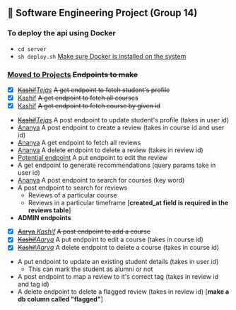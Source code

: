 ## 🚧 **Software Engineering Project (Group 14)**

### **To deploy the api using Docker**
- `cd server`
- `sh deploy.sh` [Make sure Docker is installed on the system](https://docs.docker.com/engine/install)

### **[Moved to Projects](https://github.com/orgs/se-sept-14-draft-work/projects/1) ~~Endpoints to make~~**
- [x] [~~Kashif~~*Tejas*]() ~~A get endpoint to fetch student's profile~~
- [x] [Kashif]() ~~A get endpoint to fetch all courses~~
- [x] [Kashif]() ~~A get endpoint to fetch course by given id~~
- [~~Kashif~~*Tejas*]() A post endpoint to update student's profile (takes in user id)
- [Ananya]() A post endpoint to create a review (takes in course id and user id)
- [Ananya]() A get endpoint to fetch all reviews
- [Ananya]() A delete endpoint to delete a review (takes in review id)
- [Potential endpoint]() A put endpoint to edit the review
- A get endpoint to generate recommendations (query params take in user id)
- [Ananya]() A post endpoint to search for courses (key word)
- A post endpoint to search for reviews
  - Reviews of a particular course
  - Reviews in a particular timeframe [**created_at field is required in the reviews table**]
- **ADMIN endpoints**
- [x] [~~Aarya~~ *Kashif*]() ~~A post endpoint to add a course~~
- [x] [~~Kashif~~*Aarya*]() A put endpoint to edit a course (takes in course id)
- [x] [~~Kashif~~*Aarya*]() A delete endpoint to delete a course (takes in course id)
- A put endpoint to update an existing student details (takes in user id)
  - This can mark the student as alumni or not
- A post endpoint to map a review to it's correct tag (takes in review id and tag id)
- A delete endpoint to delete a flagged review (takes in review id) [**make a db column called "flagged"**]
